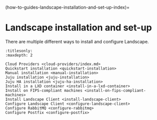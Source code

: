 (how-to-guides-landscape-installation-and-set-up-index)=
# Landscape installation and set-up

There are multiple different ways to install and configure Landscape.
```{toctree}
:titlesonly:
:maxdepth: 2

Cloud Providers <cloud-providers/index.md>
Quickstart installation <quickstart-installation>
Manual installation <manual-installation>
Juju installation <juju-installation>
Juju HA installation <juju-ha-installation>
Install in a LXD container <install-in-a-lxd-container>
Install on FIPS-compliant machines <install-on-fips-compliant-machines>
Install Landscape Client <install-landscape-client>
Configure Landscape Client <configure-landscape-client>
Configure RabbitMQ <configure-rabbitmq>
Configure Postfix <configure-postfix>